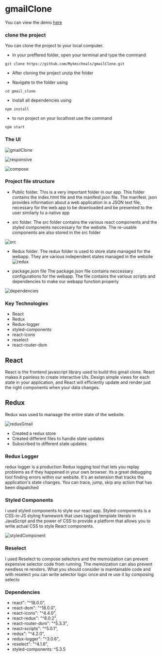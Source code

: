 # gmailClone

You can view the demo [here](https://g-mail-30cd0.web.app/)

### clone the project

You can clone the project to your local computer.

- In your preffered folder, open your terminal and type the command

`` git clone https://github.com/Mykmicheals/gmailClone.git ``

- After cloning the project unzip the folder

- Navigate to the folder using

`` cd gmail_clone ``

- Install all dependencies using

`` npm install ``

- to run project on your localhost use the command

`` npm start ``

### The UI

![gmailClone](https://user-images.githubusercontent.com/88559940/193569460-69b6d176-357c-4f25-9b0d-a2f05cbf44ca.png)

![responsive](https://user-images.githubusercontent.com/88559940/193569807-82ec99d4-39c8-4c3d-9546-5ab81923aae6.png)

![compose](https://user-images.githubusercontent.com/88559940/193569826-66f6dcd0-2f90-4814-9625-92df91cdcebe.png)


### Project file structure

- Public folder. This is a very important folder in our app. This folder contains the index.html file and the manifest.json file.
The manifest. json provides information about a web application in a JSON text file, necessary for the web app to be downloaded and be presented to the user similarly to a native app 

- src folder. The src folder contains the various react components and the styled components neccessary for the website. The re-usable components are also stored in the src folder

![src](https://user-images.githubusercontent.com/88559940/193567603-08b93707-fc8a-4bc4-b3ca-5b7a6c95788e.png)

- Redux folder. The redux folder is used to store state managed for the webapp. They are various independent states managed in the website
![redux](https://user-images.githubusercontent.com/88559940/193568012-084b0b6f-821a-40c9-ba35-dc1f11dca6ea.png)

- package.json file
The package.json file contains neccessary configurations for the webapp. The file contains the various scripts and dependencies to make our webapp function properly

![dependencies](https://user-images.githubusercontent.com/88559940/193568472-24d6e968-15e7-41a7-8371-2cad095d333b.png)


### Key Technologies

- React
- Redux
- Redux-logger
- styled-components
- react-icons
- reselect
- react-router-dom

## React

React is the frontend javascript library used to build this gmail clone. React makes it painless to create interactive UIs. Design simple views for each state in your application, and React will efficiently update and render just the right components when your data changes. 


## Redux

Redux was used to manaage the entire state of the website. 

![reduxGmail](https://user-images.githubusercontent.com/88559940/193563059-064dab32-916e-4ede-9209-3fd1ed2af57d.png)

- Created a redux store
- Created different files to handle state updates
- Subscribed to different state updates

### Redux Logger

redux logger is a production Redux logging tool that lets you replay problems as if they happened in your own browser. Its a great debugging tool finding errors within our website.  It's an extension that tracks the application's state changes. You can trace, jump, skip any action that has been dispatched

### Styled Components

i used styled components to style our react app. Styled-components is a CSS-in-JS styling framework that uses tagged template literals in JavaScript and the power of CSS to provide a platform that allows you to write actual CSS to style React components.

![styledComponent](https://user-images.githubusercontent.com/88559940/193564683-b29163db-7a9a-4d6b-99f6-70db16f22f9b.png)

### Reselect

I used Reselect to compose selectors and the memoization can prevent expensive selector code from running. The memoization can also prevent needless re renders. What you should consider is maintainable code and with reselect you can write selector logic once and re use it by composing selecto

### Dependencies

-  react": "^18.0.0",
-    react-dom": "^18.0.0",
-    react-icons": "^4.4.0",
-    react-redux": "^8.0.2",
-    react-router-dom": "^5.3.3",
-    react-scripts": "^5.0.1",
-    redux": "^4.2.0",
-    redux-logger": "^3.0.6",
-    reselect": "^4.1.6",
-    styled-components: ^5.3.5
